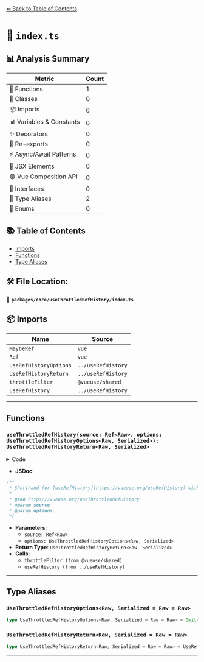 [⬅️ Back to Table of Contents](../../../index.md)

# 📄 `index.ts`

## 📊 Analysis Summary

| Metric | Count |
|--------|-------|
| 🔧 Functions | 1 |
| 🧱 Classes | 0 |
| 📦 Imports | 6 |
| 📊 Variables & Constants | 0 |
| ✨ Decorators | 0 |
| 🔄 Re-exports | 0 |
| ⚡ Async/Await Patterns | 0 |
| 💠 JSX Elements | 0 |
| 🟢 Vue Composition API | 0 |
| 📐 Interfaces | 0 |
| 📑 Type Aliases | 2 |
| 🎯 Enums | 0 |

## 📚 Table of Contents

- [Imports](#imports)
- [Functions](#functions)
- [Type Aliases](#type-aliases)

## 🛠️ File Location:
📂 **`packages/core/useThrottledRefHistory/index.ts`**

## 📦 Imports

| Name | Source |
|------|--------|
| `MaybeRef` | `vue` |
| `Ref` | `vue` |
| `UseRefHistoryOptions` | `../useRefHistory` |
| `UseRefHistoryReturn` | `../useRefHistory` |
| `throttleFilter` | `@vueuse/shared` |
| `useRefHistory` | `../useRefHistory` |


---

## Functions

### `useThrottledRefHistory(source: Ref<Raw>, options: UseThrottledRefHistoryOptions<Raw, Serialized>): UseThrottledRefHistoryReturn<Raw, Serialized>`

<details><summary>Code</summary>

```ts
export function useThrottledRefHistory<Raw, Serialized = Raw>(
  source: Ref<Raw>,
  options: UseThrottledRefHistoryOptions<Raw, Serialized> = {},
): UseThrottledRefHistoryReturn<Raw, Serialized> {
  const { throttle = 200, trailing = true } = options
  const filter = throttleFilter(throttle, trailing)
  const history = useRefHistory(source, { ...options, eventFilter: filter })

  return {
    ...history,
  }
}
```
</details>

- **JSDoc**:
```ts
/**
 * Shorthand for [useRefHistory](https://vueuse.org/useRefHistory) with throttled filter.
 *
 * @see https://vueuse.org/useThrottledRefHistory
 * @param source
 * @param options
 */
```

- **Parameters**:
  - `source: Ref<Raw>`
  - `options: UseThrottledRefHistoryOptions<Raw, Serialized>`
- **Return Type**: `UseThrottledRefHistoryReturn<Raw, Serialized>`
- **Calls**:
  - `throttleFilter (from @vueuse/shared)`
  - `useRefHistory (from ../useRefHistory)`

---

## Type Aliases

### `UseThrottledRefHistoryOptions<Raw, Serialized = Raw = Raw>`

```ts
type UseThrottledRefHistoryOptions<Raw, Serialized = Raw = Raw> = Omit<UseRefHistoryOptions<Raw, Serialized>, 'eventFilter'> & { throttle?: MaybeRef<number>, trailing?: boolean };
```

### `UseThrottledRefHistoryReturn<Raw, Serialized = Raw = Raw>`

```ts
type UseThrottledRefHistoryReturn<Raw, Serialized = Raw = Raw> = UseRefHistoryReturn<Raw, Serialized>;
```


---
